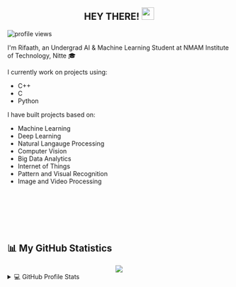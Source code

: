 
<!--
**rifaathameen/rifaathameen** is a ✨ _special_ ✨ repository because its `README.md` (this file) appears on your GitHub profile.

Here are some ideas to get you started:

- 🔭 I’m currently working on ...
- 🌱 I’m currently learning ...
- 👯 I’m looking to collaborate on ...
- 🤔 I’m looking for help with ...
- 💬 Ask me about ...
- 📫 How to reach me: ...
- 😄 Pronouns: ...
- ⚡ Fun fact: ...
-->
<h2 align="center">
    HEY THERE!
    <img src="https://i.pinimg.com/originals/10/94/23/109423f76102e5e8f703b70612aaa98b.gif" width="28">
</h2>

<img src="https://gpvc.arturio.dev/rifaaath" alt="profile views">
 
I'm Rifaath, an Undergrad AI & Machine Learning Student at NMAM Institute of Technology, Nitte 🎓

I currently work on projects using:
* C++ 
* C 
* Python 

I have built projects based on:
* Machine Learning
* Deep Learning
* Natural Langauge Processing
* Computer Vision
* Big Data Analytics
* Internet of Things
* Pattern and Visual Recognition
* Image and Video Processing 

<br>
<br>
<br> 
<br>
<br>

## 📊 My GitHub Statistics

<div align="center">
  <img src="https://github-readme-streak-stats.herokuapp.com?user=rifaaath&theme=highcontrast"/>
</div>

<details> 
  <summary>💻 GitHub Profile Stats</summary>
  <div align="center">
    <br/>
        <a href="https://github.com/anuraghazra/github-readme-stats"><img alt="rifaaath's Github Stats" src="https://github-readme-stats.vercel.app/api?username=rifaaath&show_icons=true&count_private=true&theme=vision-friendly-dark&hide_border=true" height="192px"/></a>
    <a href="https://github.com/anuraghazra/github-readme-stats"><img alt="rifaaath's Top Languages" src="https://github-readme-stats.vercel.app/api/top-langs/?username=rifaaath&langs_count=8&layout=compact&theme=vision-friendly-dark&hide_border=true" height="192px"/></a>
    <br/>
  </div>
  <b>Note:</b> <em>Top languages is only a metric of the languages my public code consists of and doesn't reflect experience or skill level.</em>
</details>
